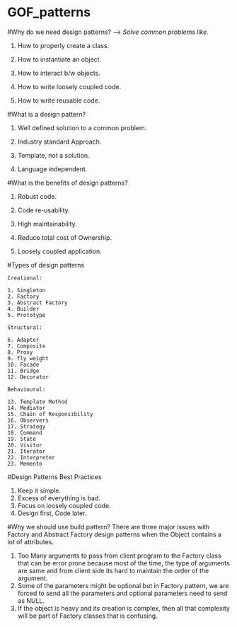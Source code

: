 # GOF_patterns
#Why do we need design patterns?
--> _Solve common problems like._

1) How to properly create a class.
  
2) How to instantiate an object.
  
3) How to interact b/w objects.
  
4) How to write loosely coupled code.
  
5) How to write reusable code.

#What is a design pattern?

1) Well defined solution to a common problem.

2) Industry standard Approach.
 
3) Template, not a solution.

4) Language independent.

#What is the benefits of design patterns?
1) Robust code.

2) Code re-usability.

3) High maintainability. 

4) Reduce total cost of Ownership.

5) Loosely coupled application.

#Types of design patterns 

`Creational:`

    1. Singleton
    2. Factory
    3. Abstract Factory
    4. Builder
    5. Prototype

`Structural:` 

    6. Adapter
    7. Composite
    8. Proxy
    9. fly weight
    10. Facade
    11. Bridge
    12. Decorator

`Behavioural:`

    13. Template Method
    14. Mediator
    15. Chain of Responsibility
    16. Observers
    17. Strategy
    18. Command
    19. State 
    20. Visitor
    21. Iterator
    22. Interpreter
    23. Memento


#Design Patterns Best Practices 
1) Keep it simple.
2) Excess of everything is bad.
3) Focus on loosely coupled code.
4) Design first, Code later.

#Why we should use build pattern?
There are three major issues with Factory and Abstract Factory design patterns when the Object contains a lot of attributes.
1) Too Many arguments to pass from client program to the Factory class that can be error prone because most of the time, the type of arguments are same and from client side its hard to maintain the order of the argument.
2) Some of the parameters might be optional but in Factory pattern, we are forced to send all the parameters and optional parameters need to send as NULL.
3) If the object is heavy and its creation is complex, then all that complexity will be part of Factory classes that is confusing.
